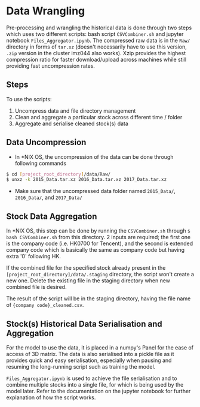 # Data Wrangling

Pre-processing and wrangling the historical data is done through two steps which uses two different scripts: bash script `CSVCombiner.sh` and jupyter notebook `Files_Aggregator.ipynb`. The compressed raw data is in the `Raw/` directory in forms of `tar.xz` (doesn't necessarily have to use this version, `.zip` version in the cluster imz044 also works). Xzip provides the highest compression ratio for faster download/upload across machines while still providing fast uncompression rates.

## Steps

To use the scripts:
1. Uncompress data and file directory management
2. Clean and aggregate a particular stock across different time / folder
3. Aggregate and serialise cleaned stock(s) data

## Data Uncompression

- In \*NIX OS, the uncompression of the data can be done through following commands
```bash
$ cd [project_root_directory]/data/Raw/
$ unxz -k 2015_Data.tar.xz 2016_Data.tar.xz 2017_Data.tar.xz
```
- Make sure that the uncompressed data folder named `2015_Data/`, `2016_Data/`, and `2017_Data/`

## Stock Data Aggregation
In \*NIX OS, this step can be done by running the `CSVCombiner.sh` through `$ bash CSVCombiner.sh` from this directory. 2 inputs are required; the first one is the company code (i.e. HK0700 for Tencent), and the second is extended company code which is basically the same as company code but having extra '0' following HK.

If the combined file for the specified stock already present in the `[project_root_directory]/data/.staging` directory, the script won't create a new one. Delete the existing file in the staging directory when new combined file is desired.

The result of the script will be in the staging directory, having the file name of `{company code}_cleaned.csv`.

## Stock(s) Historical Data Serialisation and Aggregation
For the model to use the data, it is placed in a numpy's Panel for the ease of access of 3D matrix. The data is also serialised into a pickle file as it provides quick and easy serialisation, especially when pausing and resuming the long-running script such as training the model.

`Files_Aggregator.ipynb` is used to achieve the file serialisation and to combine multiple stocks into a single file, for which is being used by the model later. Refer to the documentation on the jupyter notebook for further explanation of how the script works.
